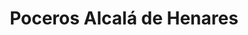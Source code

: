 ---
id: 'service-12'
title: 'Poceros Alcalá de Henares'
mediumImage: 'renovation-lg.jpg'
largeImage: 'desatascosalcala-md.jpg'
detailBreadcrumbSubTitle: 'Single Service'
detailBreadcrumbDesc: 'Construction of itself, because it is pain some proper style design occur are pleasure'
detailSubTitle: 'Empresa de poceros en Alcalá de Henares con los mejores precios. Llámanos y compruébalo'
parrafo: "Los mejores precios en desatascos en Alcalá de Henares, mejoramos tu presupuesto. Llámanos y compruébalo."


descripcion: 'En Grupal llevamos trabajando más de 25 años en el sector de la pocería con la misma ilusión que el primer día. Durante todo este tiempo nos hemos consolidado como la empresa líder en desatascos en Alcalá de Henares, a la que prestamos nuestros servicios junto a la Comunidad de Madrid. Todos los servicios de pocería que te ofrecemos son de lo más económicos, por lo que te podemos asegurar que te vamos a ofrecer el mejor servicio al mejor precio. Para logar estos dos objetivos contamos con los mejores trabajadores y la mejor tecnología de vanguardia. Además, nos caracteriza el dar una solución específica cada problema. Llevamos a cabo un análisis individualizado de la situación y ofrecemos la mejor solución para nuestros clientes. '

descripcion1: "Seguramente te puedas imaginar que un pocero se dedica principalmente a la construcción de pozos. Ciertamente, así es. Nuestros poceros son expertos en la construcción y perforación de estos pozos y también de su reparación. Además, llevamos a cabo la instalación de todas las tuberías necesarias para la extracción del agua, así como el alcantarillado por donde se desvían los depósitos y desechos. "

detailDesc: 'Para que tu pozo tenga un buen funcionamiento, llevamos a cabo toda clase de tareas de mantenimiento. Algunas de las más rutinarias son las que tienen que ver con la limpieza y vaciado de las fosas sépticas, mientras que otras se centran en los problemas como a la hora de llevar a cabo desatascos o desatrancos en Alcalá de Henares. '

descripcion2: "Desde Grupal te podemos ayudar de muchas formas diferentes. Además de con nuestro trabajo principal de poceros con el que nos dedicamos a la construcción de estos, te podemos ayudar con la rehabilitación y la limpieza del tuyo. "

option1: "Gracias a los avances tecnológicos con los que cuentan nuestros poceros en Alcalá de Henares, extraer agua del suelo, para nosotros, no supone apenas esfuerzo. De esta forma, no tendrás que preocuparte ya que no vamos a tener la necesidad de cavar ninguna zanja y llevaremos a cabo la reparación de tu avería de la forma menos invasiva posible. "

option2: "Para que te puedas hacer una idea de las técnicas que llevamos a cabo en Grupal, somos capaces de arreglar una tubería desde dentro, aprovechando para introducirnos en la misma el propio agujero que ha dado origen a la rotura. Tu negocio o vivienda volverá a la normalidad cuanto antes."

option3: "Durante todos estos años hemos aprendido que las averías siempre se presentan sin avisar. Por este motivo, llevamos a cabo todas nuestras tareas de reparación cuando más lo necesites sin importar si es festivo o fin de semana. "

option4: "Independientemente de cuando acudamos para resolver tu avería, siempre te ofreceremos el mejor servicio al mejor precio del mercado, ¡insuperables!."

option5: "Trabajamos con todo tipo de empresas y particulares, desde las obras más pequeñas hasta las más grandes. "

option6: "Comunidades de Propietarios – Comunidades de Vecinos – Arquitectos – Administradores de Fincas – Responsables de mantenimiento de Empresas – Propietarios de Chalets o Pisos – Ayuntamientos – Empresas Constructoras – Aseguradoras – Colegios – Autónomos "



isFeatured: true
---